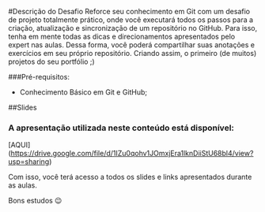 #Descrição do Desafio
Reforce seu conhecimento em Git com um desafio de projeto totalmente prático, onde você executará todos os passos para a criação, atualização e sincronização de um repositório no GitHub. Para isso, tenha em mente todas as dicas e direcionamentos apresentados pelo expert nas aulas. Dessa forma, você poderá compartilhar suas anotações e exercícios em seu próprio repositório. Criando assim, o primeiro (de muitos) projetos do seu portfólio ;)

###Pré-requisitos:

- Conhecimento Básico em Git e GitHub;

##Slides

### A apresentação utilizada neste conteúdo está disponível: 
[AQUI] (https://drive.google.com/file/d/1IZu0qohv1JOmxjEra1lknDiiStU68bl4/view?usp=sharing)

Com isso, você terá acesso a todos os slides e links apresentados durante as aulas.

Bons estudos 😉
